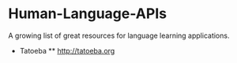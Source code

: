 # Human-Language-APIs
A growing list of great resources for language learning applications. 

* Tatoeba
** http://tatoeba.org
